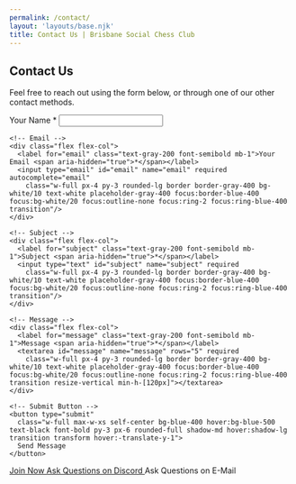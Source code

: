 ```yaml
---
permalink: /contact/
layout: 'layouts/base.njk'
title: Contact Us | Brisbane Social Chess Club
---
```


<section class="px-4 max-w-3xl mx-auto">
  <h2 class="text-center text-2xl md:text-3xl font-bold text-indigo-300 mb-4">
    Contact Us
  </h2>
  <p class="text-center text-white text-base md:text-lg mb-8">
    Feel free to reach out using the form below, or through one of our other contact methods.
  </p>

<form action="#" method="POST" class="flex flex-col gap-6" novalidate>
    <!-- Name -->
    <div class="flex flex-col">
      <label for="name" class="text-gray-200 font-semibold mb-1">Your Name <span aria-hidden="true">*</span></label>
      <input type="text" id="name" name="name" required autocomplete="name"
        class="w-full px-4 py-3 rounded-lg border border-gray-400 bg-white/10 text-white placeholder-gray-400 focus:border-blue-400 focus:bg-white/20 focus:outline-none focus:ring-2 focus:ring-blue-400 transition"/>
    </div>

    <!-- Email -->
    <div class="flex flex-col">
      <label for="email" class="text-gray-200 font-semibold mb-1">Your Email <span aria-hidden="true">*</span></label>
      <input type="email" id="email" name="email" required autocomplete="email"
        class="w-full px-4 py-3 rounded-lg border border-gray-400 bg-white/10 text-white placeholder-gray-400 focus:border-blue-400 focus:bg-white/20 focus:outline-none focus:ring-2 focus:ring-blue-400 transition"/>
    </div>

    <!-- Subject -->
    <div class="flex flex-col">
      <label for="subject" class="text-gray-200 font-semibold mb-1">Subject <span aria-hidden="true">*</span></label>
      <input type="text" id="subject" name="subject" required
        class="w-full px-4 py-3 rounded-lg border border-gray-400 bg-white/10 text-white placeholder-gray-400 focus:border-blue-400 focus:bg-white/20 focus:outline-none focus:ring-2 focus:ring-blue-400 transition"/>
    </div>

    <!-- Message -->
    <div class="flex flex-col">
      <label for="message" class="text-gray-200 font-semibold mb-1">Message <span aria-hidden="true">*</span></label>
      <textarea id="message" name="message" rows="5" required
        class="w-full px-4 py-3 rounded-lg border border-gray-400 bg-white/10 text-white placeholder-gray-400 focus:border-blue-400 focus:bg-white/20 focus:outline-none focus:ring-2 focus:ring-blue-400 transition resize-vertical min-h-[120px]"></textarea>
    </div>

    <!-- Submit Button -->
    <button type="submit"
      class="w-full max-w-xs self-center bg-blue-400 hover:bg-blue-500 text-black font-bold py-3 px-6 rounded-full shadow-md hover:shadow-lg transition transform hover:-translate-y-1">
      Send Message
    </button>

</form>

<!-- Other Actions -->
<div class="flex flex-col gap-3 mt-8">
    <a href="/register"
      class="w-full text-center py-3 px-6 bg-white text-black font-bold rounded-full shadow-md hover:shadow-lg hover:-translate-y-1 transition">
      Join Now
    </a>
    <a href="https://discord.com/invite/JWBKhQmzvD"
      class="w-full text-center py-3 px-6 bg-white text-black font-bold rounded-full shadow-md hover:shadow-lg hover:-translate-y-1 transition">
      Ask Questions on Discord
    </a>
    <a data-email-href
      class="w-full text-center py-3 px-6 bg-white text-black font-bold rounded-full shadow-md hover:shadow-lg hover:-translate-y-1 transition">
      Ask Questions on E-Mail
    </a>
  </div>
</section>
